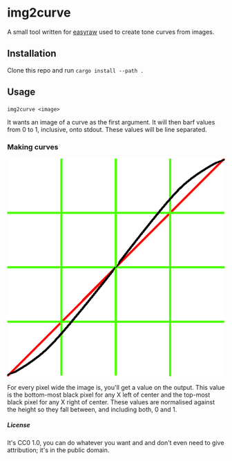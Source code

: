 # img2curve
A small tool written for [easyraw][er] used to create tone curves from images.

[er]: https://github.com/gennyble/easyraw

## Installation
Clone this repo and run `cargo install --path .`

## Usage
`img2curve <image>`

It wants an image of a curve as the first argument. It will then barf values from 0 to 1, inclusive, onto stdout. These values will be line separated.

### Making curves
![](curve.png)

For every pixel wide the image is, you'll get a value on the output. This value is the bottom-most black pixel for any X left of center and the top-most black pixel for any X right of center. These values are normalised against the height so they fall between, and including both, 0 and 1.

##### License
It's CC0 1.0, you can do whatever you want and and don't even need to give attribution; it's in the public domain.